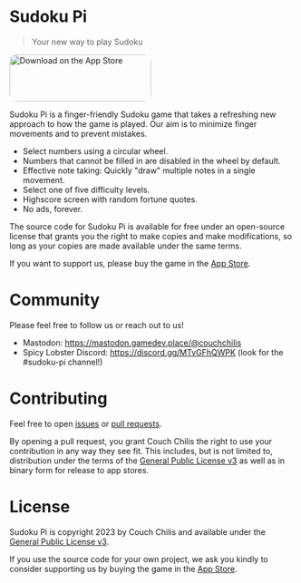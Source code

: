 # Sudoku Pi

> Your new way to play Sudoku

<a href="https://apps.apple.com/us/app/sudoku-pi/id6467504425?itsct=apps_box_badge&amp;itscg=30200" style="display: inline-block; overflow: hidden; border-radius: 13px; width: 250px; height: 83px;"><img src="https://tools.applemediaservices.com/api/badges/download-on-the-app-store/black/en-us?size=250x83&amp;releaseDate=1696377600" alt="Download on the App Store" style="border-radius: 13px; width: 250px; height: 83px;"></a>

Sudoku Pi is a finger-friendly Sudoku game that takes a refreshing new approach
to how the game is played. Our aim is to minimize finger movements and to
prevent mistakes.

- Select numbers using a circular wheel.
- Numbers that cannot be filled in are disabled in the wheel by default.
- Effective note taking: Quickly "draw" multiple notes in a single movement.
- Select one of five difficulty levels.
- Highscore screen with random fortune quotes.
- No ads, forever.

The source code for Sudoku Pi is available for free under an open-source license
that grants you the right to make copies and make modifications, so long as your
copies are made available under the same terms.

If you want to support us, please buy the game in the
[App Store](https://apps.apple.com/us/app/sudoku-pi/id6467504425).

# Community

Please feel free to follow us or reach out to us!

* Mastodon: https://mastodon.gamedev.place/@couchchilis
* Spicy Lobster Discord: https://discord.gg/MTvGFhQWPK (look for the #sudoku-pi channel!)

# Contributing

Feel free to open [issues](https://github.com/Couch-Chilis/Sudoku-Pi/issues) or
[pull requests](https://github.com/Couch-Chilis/Sudoku-Pi/pulls).

By opening a pull request, you grant Couch Chilis the right to use your
contribution in any way they see fit. This includes, but is not limited to,
distribution under the terms of the [General Public License v3](#license) as
well as in binary form for release to app stores.

# License

Sudoku Pi is copyright 2023 by Couch Chilis and available under the
[General Public License v3](LICENSE-GPLv3.md).

If you use the source code for your own project, we ask you kindly to consider
supporting us by buying the game in the [App Store](https://apps.apple.com/us/app/sudoku-pi/id6467504425).
